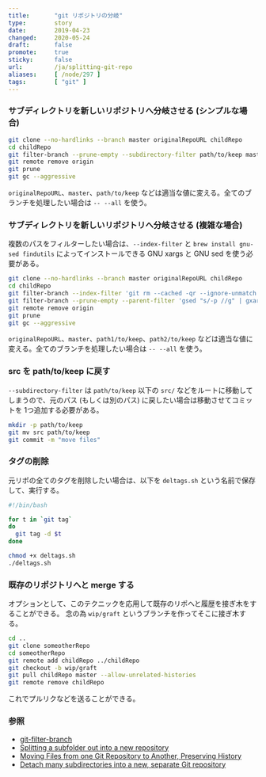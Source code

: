 ```yaml
---
title:       "git リポジトリの分岐"
type:        story
date:        2019-04-23
changed:     2020-05-24
draft:       false
promote:     true
sticky:      false
url:         /ja/splitting-git-repo
aliases:     [ /node/297 ]
tags:        [ "git" ]
---
```


### サブディレクトリを新しいリポジトリへ分岐させる (シンプルな場合)

```bash
git clone --no-hardlinks --branch master originalRepoURL childRepo
cd childRepo
git filter-branch --prune-empty --subdirectory-filter path/to/keep master
git remote remove origin
git prune
git gc --aggressive
```

`originalRepoURL`、`master`、`path/to/keep` などは適当な値に変える。全てのブランチを処理したい場合は `-- --all` を使う。

### サブディレクトリを新しいリポジトリへ分岐させる (複雑な場合)

複数のパスをフィルターしたい場合は、`--index-filter` と `brew install gnu-sed findutils` によってインストールできる GNU xargs と GNU sed を使う必要がある。

```bash
git clone --no-hardlinks --branch master originalRepoURL childRepo
cd childRepo
git filter-branch --index-filter 'git rm --cached -qr --ignore-unmatch -- . && git reset -q $GIT_COMMIT -- path1/to/keep path2/to/keep' --prune-empty master
git filter-branch --prune-empty --parent-filter 'gsed "s/-p //g" | gxargs git show-branch --independent | gsed "s/\</-p /g"'
git remote remove origin
git prune
git gc --aggressive
```

`originalRepoURL`、`master`、`path1/to/keep`、`path2/to/keep` などは適当な値に変える。全てのブランチを処理したい場合は `-- --all` を使う。

### src を path/to/keep に戻す

`--subdirectory-filter` は `path/to/keep` 以下の `src/` などをルートに移動してしまうので、元のパス (もしくは別のパス) に戻したい場合は移動させてコミットを 1つ追加する必要がある。

```bash
mkdir -p path/to/keep
git mv src path/to/keep
git commit -m "move files"
```

### タグの削除

元リポの全てのタグを削除したい場合は、以下を `deltags.sh` という名前で保存して、実行する。

```bash
#!/bin/bash

for t in `git tag`
do
  git tag -d $t
done
```

```bash
chmod +x deltags.sh
./deltags.sh
```

### 既存のリポジトリへと merge する

オプションとして、このテクニックを応用して既存のリポへと履歴を接ぎ木をすることができる。
念の為 `wip/graft` というブランチを作ってそこに接ぎ木する。

```bash
cd ..
git clone someotherRepo
cd someotherRepo
git remote add childRepo ../childRepo
git checkout -b wip/graft
git pull childRepo master --allow-unrelated-histories
git remote remove childRepo
```

これでプルリクなどを送ることができる。

### 参照

- [git-filter-branch](https://git-scm.com/docs/git-filter-branch)
- [Splitting a subfolder out into a new repository](https://help.github.com/en/articles/splitting-a-subfolder-out-into-a-new-repository)
- [Moving Files from one Git Repository to Another, Preserving History](http://gbayer.com/development/moving-files-from-one-git-repository-to-another-preserving-history/)
- [Detach many subdirectories into a new, separate Git repository](https://stackoverflow.com/a/17867910/3827)
